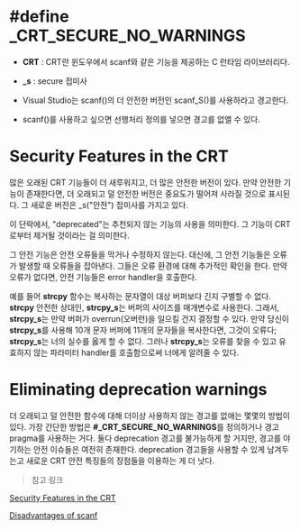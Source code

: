 # #define _CRT_SECURE_NO_WARNINGS 

- **CRT** : CRT란 윈도우에서 scanf와 같은 기능을 제공하는 C 런타임 라이브러리다.

- **_s** : secure 접미사

- Visual Studio는 scanf()의 더 안전한 버전인 scanf_S()를 사용하라고 경고한다.

- scanf()를 사용하고 싶으면 선행처리 정의를 넣으면 경고를 없앨 수 있다. 

# Security Features in the CRT


많은 오래된 CRT 기능들이 더 새루워지고, 더 많은 안전한 버전이 있다. 만약 안전한 기능이 존재한다면, 더 오래되고 덜 안전한 버전은 중요도가 떨어져 사라질 것으로 표시된다. 그 새로운 버전은 _s("안전") 접미사를 가지고 있다. 

이 단락에서, "deprecated"는 추천되지 않는 기능의 사용을 의미한다. 그 기능이 CRT로부터 제거될 것이라는 걸 의미한다. 

그 안전 기능은 안전 오류들을 막거나 수정하지 않는다. 대신에, 그 안전 기능들은 오류가 발생할 때 오류들을 잡아낸다. 그들은 오류 환경에 대해 추가적인 확인을 한다. 만약 오류가 없다면, 안전 기능들은 error handler을 호출한다. 

예를 들어 **strcpy** 함수는 복사하는 문자열이 대상 버퍼보다 긴지 구별할 수 없다. **strcpy** 안전한 상대인, **strcpy_s**는 버퍼의 사이즈를 매개변수로 사용한다. 그래서, **strcpy_s**는 만약 버퍼가 overrun(오버런)을 일으킬 건지 결정할 수 있다. 만약 당신이 **strcpy_s**를 사용해 10개 문자 버퍼에 11개의 문자들을 복사한다면, 그것이 오류다; **strcpy_s**는 너의 실수를 옳게 할 수 없다. 그러나 **strcpy_s**는 오류를 찾을 수 있고 유효하지 않는 파라미터 handler를 호출함으로써 너에게 알려줄 수 있다.  

# Eliminating deprecation warnings

더 오래되고 덜 안전한 함수에 대해 더이상 사용하지 않는 경고를 없애는 몇몇의 방법이 있다. 가장 간단한 방법은 **#_CRT_SECURE_NO_WARNINGS**를 정의하거나 경고 pragma를 사용하는 거다. 둘다 deprecation 경고를 불가능하게 할 거지만, 경고를 야기하는 안전 이슈들은 여전히 존재한다. deprecation 경고들을 사용할 수 있게 남겨두는고 새로운 CRT 안전 특징들의 장점들을 이용하는 게 더 낫다. 

> 참고 링크

[Security Features in the CRT](https://learn.microsoft.com/en-us/cpp/c-runtime-library/security-features-in-the-crt?view=msvc-170#eliminating-deprecation-warnings)

[Disadvantages of scanf](https://stackoverflow.com/questions/2430303/disadvantages-of-scanf)
